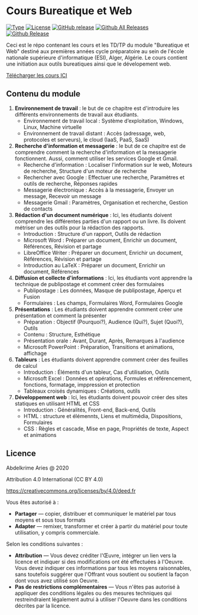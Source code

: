 # Cours Bureatique et Web

[![Type](https://img.shields.io/badge/Type-Cours-0014A8.svg?style=flat)](https://github.com/projeduc/ESI_1CP_BWeb)
[![License](https://img.shields.io/badge/Licence-CC--BY_4.0-0014A8.svg?style=flat)](https://creativecommons.org/licenses/by/4.0/deed.fr)
[![GitHub release](https://img.shields.io/github/release/projeduc/ESI_1CP_BWeb.svg)](https://github.com/projeduc/ESI_1CP_BWeb/releases)
[![Github All Releases](https://img.shields.io/github/downloads/projeduc/ESI_1CP_BWeb/total.svg)](https://github.com/projeduc/ESI_1CP_BWeb/releases)
[![Github Release](https://img.shields.io/github/downloads/projeduc/ESI_1CP_BWeb/latest/total.svg)](https://github.com/projeduc/ESI_1CP_BWeb/releases/latest)

Ceci est le répo contenant les cours et les TD/TP du module "Bureatique et Web" destiné aux premières années cycle préparatoire au sein de l'école nationale supérieure d'informatique (ESI), Alger, Algérie.
Le cours contient une initiation aux outils bureatiques ainsi que le dévelopement web.

[Télécharger les cours ICI](https://github.com/projeduc/ESI_1CP_BWeb/releases/latest)

## Contenu du module

1. **Environnement de travail** : le but de ce chapitre est d'introduire les différents environnements de travail aux étudiants.
    - Environnement de travail local : Système d’exploitation, Windows, Linux, Machine virtuelle
    - Environnement de travail distant : Accès (adressage, web, protocoles et serveurs), le cloud (IaaS, PaaS, SaaS)
1. **Recherche d'information et messagerie** : le but de ce chapitre est de comprendre comment la recherche d'information et la messagerie fonctionnent. Aussi, comment utiliser les services Google et Gmail.
    - Recherche d'information :  Localiser l'information sur le web, Moteurs de recherche, Structure d'un moteur de recherche
    - Rechercher avec Google : Effectuer une recherche, Paramètres et outils de recherche, Réponses rapides
    - Messagerie électronique : Accès à la messagerie, Envoyer un message, Recevoir un message
    - Messagerie Gmail : Paramètres, Organisation et recherche, Gestion de contacts
1. **Rédaction d'un document numérique** : Ici, les étudiants doivent comprendre les différentes parties d'un rapport ou un livre. Ils doivent métriser un des outils pour la rédaction des rapports.
    - Introduction : Structure d'un rapport,  Outils de rédaction
    - Microsoft Word : Préparer un document, Enrichir un document, Références, Révision et partage
    - LibreOffice Writer : Préparer un document, Enrichir un document, Références, Révision et partage
    - Introduction au LaTeX : Préparer un document, Enrichir un document, Références
1. **Diffusion et collecte d'informations** : Ici, les étudiants vont apprendre la technique de publipostage et comment créer des formulaires
    - Publipostage : Les données, Masque de publipostage, Aperçu et Fusion
    - Formulaires : Les champs, Formulaires Word, Formulaires Google
1. **Présentations** : Les étudiants  doivent apprendre comment créer une présentation  et comment la présenter
    - Préparation : Objectif (Pourquoi?), Audience (Qui?), Sujet (Quoi?), Outils
    - Contenu : Structure, Esthétique
    - Présentation orale : Avant, Durant, Après, Remarques à l'audience
    - Microsoft PowerPoint : Préparation, Transitions et animations, affichage
1. **Tableurs** : Les étudiants doivent apprendre comment créer des feuilles de calcul
    - Introduction : Éléments d'un tableur, Cas d'utilisation, Outils
    - Microsoft Excel : Données et opérations, Formules et référencement, fonctions, formatage, imppression et protection
    - Tableaux croisés dynamiques : Créations, outils
1. **Développement web** : Ici, les étudiants doivent pouvoir créer des sites statiques  en utilisant HTML et CSS
    - Introduction : Généralités, Front-end, Back-end, Outils
    - HTML : structure et élémennts, Liens et multimédia, Dispositions, Formulaires
    - CSS : Règles et cascade, Mise en page, Propriétés de texte, Aspect et animations


## Licence

Abdelkrime Aries @ 2020


Attribution 4.0 International (CC BY 4.0)

https://creativecommons.org/licenses/by/4.0/deed.fr

Vous êtes autorisé à :
- **Partager** — copier, distribuer et communiquer le matériel par tous moyens et sous tous formats
- **Adapter** — remixer, transformer et créer à partir du matériel pour toute utilisation, y compris commerciale.

Selon les conditions suivantes :
- **Attribution** — Vous devez créditer l'Œuvre, intégrer un lien vers la licence et indiquer si des modifications ont été effectuées à l'Oeuvre. Vous devez indiquer ces informations par tous les moyens raisonnables, sans toutefois suggérer que l'Offrant vous soutient ou soutient la façon dont vous avez utilisé son Oeuvre.
- **Pas de restrictions complémentaires** — Vous n'êtes pas autorisé à appliquer des conditions légales ou des mesures techniques qui restreindraient légalement autrui à utiliser l'Oeuvre dans les conditions décrites par la licence.
